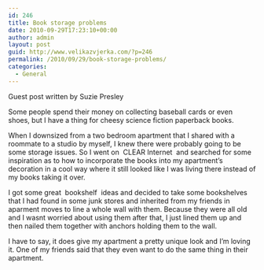 ```yaml
---
id: 246
title: Book storage problems
date: 2010-09-29T17:23:10+00:00
author: admin
layout: post
guid: http://www.velikazvjerka.com/?p=246
permalink: /2010/09/29/book-storage-problems/
categories:
  - General
---
```

Guest post written by Suzie Presley

Some people spend their money on collecting baseball cards or even shoes, but I have a thing for cheesy science fiction paperback books.

When I downsized from a two bedroom apartment that I shared with a roommate to a studio by myself, I knew there were probably going to be some storage issues. So I went on &nbsp;CLEAR Internet&nbsp; and searched for some inspiration as to how to incorporate the books into my apartment&#8217;s decoration in a cool way where it still looked like I was living there instead of my books taking it over.

I got some great &nbsp;bookshelf&nbsp; ideas and decided to take some bookshelves that I had found in some junk stores and inherited from my friends in aparment moves to line a whole wall with them. Because they were all old and I wasnt worried about using them after that, I just lined them up and then nailed them together with anchors holding them to the wall.

I have to say, it does give my apartment a pretty unique look and I&#8217;m loving it. One of my friends said that they even want to do the same thing in their apartment.